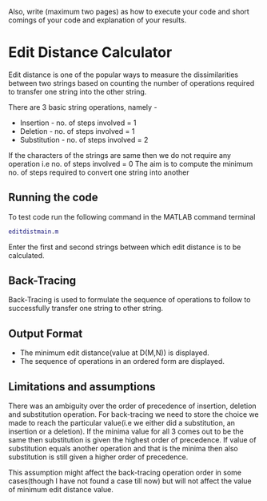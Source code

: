 Also, write (maximum two pages) as how to execute your code and
short comings of your code and explanation of your results.

# Edit Distance Calculator
Edit distance is one of the popular ways to measure the dissimilarities between two strings based on counting the number of operations required to transfer one string into the other string.

There are 3 basic string operations, namely -
* Insertion - no. of steps involved = 1
* Deletion - no. of steps involved = 1
* Substitution - no. of steps involved = 2

If the characters of the strings are same then we do not require any operation i.e no. of steps involved = 0
The aim is to compute the minimum no. of steps required to convert one string into another
## Running the code
To test code run the following command in the MATLAB command terminal
  ```MATLAB
  editdistmain.m
  ```
Enter the first and second strings between which edit distance is to be calculated.


## Back-Tracing
Back-Tracing is used to formulate the sequence of operations to follow to successfully transfer one string to other string.

## Output Format
* The minimum edit distance(value at D(M,N)) is displayed.
* The sequence of operations in an ordered form are displayed.

## Limitations and assumptions
There was an ambiguity over the order of precedence of insertion, deletion and substitution operation.
For back-tracing we need to store the choice we made to reach the particular value(i.e we either did a substitution, an insertion or a deletion). If the minima value for all 3 comes out to be the same then substitution is given the highest order of precedence.
If value of substitution equals another operation and that is the minima then also substitution is still given a higher order of precedence.

This assumption might affect the back-tracing operation order in some cases(though I have not found a case till now) but will not affect the value of minimum edit distance value.

